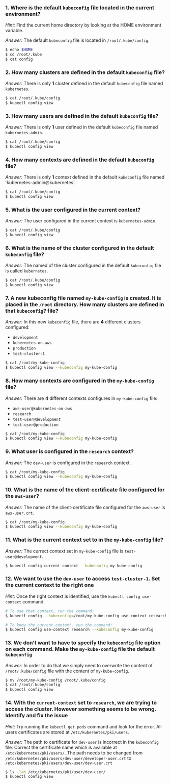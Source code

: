 ### 1. Where is the default `kubeconfig` file located in the current environment?

*Hint:* Find the current home directory by looking at the HOME environment variable.

*Answer:* The default `kubeconfig` file is located in `/root/.kube/config`.

```bash
$ echo $HOME
$ cd /root/.kube
$ cat config
```

### 2. How many clusters are defined in the default `kubeconfig` file?

*Answer:* There is only **1** cluster defined in the default `kubeconfig` file named `kubernetes`.

```bash
$ cat /root/.kube/config
$ kubectl config view
```

### 3. How many users are defined in the default `kubeconfig` file?

*Answer:* There is only **1** user defined in the default `kubeconfig` file named `kubernetes-admin`.

```bash
$ cat /root/.kube/config
$ kubectl config view
```

### 4. How many contexts are defined in the default `kubeconfig` file?

*Answer:* There is only **1** context defined in the default `kubeconfig` file named 'kubernetes-admin@kubernetes'.

```bash
$ cat /root/.kube/config
$ kubectl config view
```

### 5. What is the user configured in the current context?

*Answer:* The user configured in the current context is `kubernetes-admin`.

```bash
$ cat /root/.kube/config
$ kubectl config view
```

### 6. What is the name of the cluster configured in the default `kubeconfig` file?

*Answer:* The named of the cluster configured in the default `kubeconfig` file is called `kubernetes`.

```bash
$ cat /root/.kube/config
$ kubectl config view
```

### 7. A new kubeconfig file named `my-kube-config` is created. It is placed in the `/root` directory. How many clusters are defined in that `kubeconfig`? file?

*Answer:* In this new `kubeconfig` file, there are **4** different clusters configured:

- `development`
- `kubernetes-on-aws`
- `production`
- `test-cluster-1`

```bash
$ cat /root/my-kube-config
$ kubectl config view --kubeconfig my-kube-config
```

### 8. How many contexts are configured in the `my-kube-config` file?

*Answer:* There are **4** different contexts configures in `my-kube-config` file:

- `aws-user@kubernetes-on-aws`
- `research`
- `test-user@development`
- `test-user@production`

```bash
$ cat /root/my-kube-config
$ kubectl config view --kubeconfig my-kube-config
```

### 9. What user is configured in the `research` context?

*Answer:* The `dev-user` is configured in the `research` context.

```bash
$ cat /root/my-kube-config
$ kubectl config view --kubeconfig my-kube-config
```

### 10. What is the name of the client-certificate file configured for the `aws-user`?

*Answer:* The name of the client-certificate file configured for the `aws-user` is `aws-user.crt`.

```bash
$ cat /root/my-kube-config
$ kubectl config view --kubeconfig my-kube-config
```

### 11. What is the current context set to in the `my-kube-config` file?

*Answer:* The currect context set in `my-kube-config` file is `test-user@development`.

```bash
$ kubectl config current-context --kubeconfig my-kube-config
```

### 12. We want to use the `dev-user` to access `test-cluster-1`. Set the current context to the right one

*Hint:* Once the right context is identified, use the `kubectl config use-context` command.

```bash
# To use that context, run the command:
$ kubectl config --kubeconfig=/root/my-kube-config use-context research
```

```bash
# To know the current context, run the command:
$ kubectl config use-context research --kubeconfig my-kube-config
```

### 13. We don't want to have to specify the `kubeconfig` file option on each command. Make the `my-kube-config` file the default `kubeconfig`

*Answer:* In order to do that we simply need to overwrite the content of `/root/.kube/config` file with the content of `my-kube-config`.

```bash
$ mv /root/my-kube-config /root/.kube/config
$ cat /root/.kube/config
$ kubectl config view
```

### 14. With the `current-context` set to `research`, we are trying to access the cluster. However something seems to be wrong. Identify and fix the issue

*Hint:* Try running the `kubectl get pods` command and look for the error. All users certificates are stored at `/etc/kubernetes/pki/users`.

*Answer:* The path to certificate for `dev-user` is incorrect in the `kubeconfig` file. Correct the certificate name which is available at `/etc/kubernetes/pki/users/`. The path needs to be changed from `/etc/kubernetes/pki/users/dev-user/developer-user.crt` to `/etc/kubernetes/pki/users/dev-user/dev-user.crt`

```bash
$ ls -lah /etc/kubernetes/pki/user/dev-user/
$ kubectl config view
```
